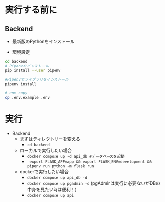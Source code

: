 # 実行する前に

## Backend

- 最新版のPythonをインストール

- 環境設定

```bash
cd backend
# Pipenvをインストール
pip install --user pipenv

#Pipenvでライブラリをインストール
pipenv install

# env copy
cp .env.example .env
```

# 実行

- Backend
    - まずはディレクトリーを変える
        - `cd backend`
    - ローカルで実行したい場合
        - `docker compose up -d api_db #データベースを起動`
        - ` export FLASK_APP=app && export FLASK_ENV=development && pipenv run python -m flask run`
    - dockerで実行したい場合
        - `docker compose up api_db -d`
        - `docker compose up pgadmin -d` (pgAdminは実行に必要ないがDBの中身を見たい時は便利！)
        - `docker compose up api`

